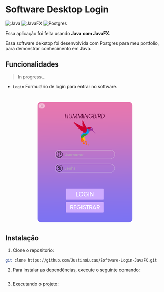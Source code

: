 # Software Desktop Login 

![Java](https://img.shields.io/badge/java-%23ED8B00.svg?style=for-the-badge&logo=openjdk&logoColor=white)
![JavaFX](https://img.shields.io/badge/javafx-%23FF0000.svg?style=for-the-badge&logo=javafx&logoColor=white)
![Postgres](https://img.shields.io/badge/postgres-%23316192.svg?style=for-the-badge&logo=postgresql&logoColor=white)

Essa aplicação foi feita usando **Java com JavaFX.**

Essa software dekstop foi desenvolvida com Postgres para meu portfolio, para demonstrar conhecimento em Java.

## Funcionalidades

>In progress...

- `Login` Formulário de login para entrar no software.
<h1 align="center">
    <img src="./public/imageGit1.png" width="300"/>
</h1>



## Instalação

1. Clone o repositorio:

```bash
git clone https://github.com/JustinoLucas/Software-Login-JavaFX.git

```

2. Para instalar as dependências, execute o seguinte comando:
```bash

```

3. Executando o projeto:
```bash

```
